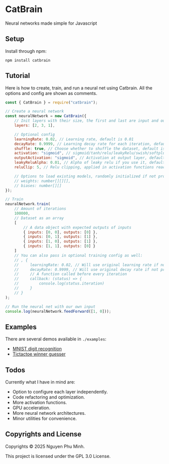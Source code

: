 # CatBrain

Neural networks made simple for Javascript

## Setup

Install through npm:
```
npm install catbrain
```

## Tutorial

Here is how to create, train, and run a neural net using Catbrain. All the options and config are shown as comments.
```js
const { CatBrain } = require("catbrain");

// Create a neural network
const neuralNetwork = new CatBrain({
    // Init layers with their size, the first and last are input and output layers
    layers: [2, 3, 1],

    // Optional config
    learningRate: 0.02, // Learning rate, default is 0.01
    decayRate: 0.9999, // Learning decay rate for each iteration, default is 1
    shuffle: true, // Choose whether to shuffle the dataset, default is true
    activation: "sigmoid", // sigmoid/tanh/relu/leakyRelu/swish/softplus/linear, default is sigmoid
    outputActivation: "sigmoid", // Activation at output layer, default is sigmoid
    leakyReluAlpha: 0.01, // Alpha of leaky relu if you use it, default is 0.01
    reluClip: 5, // Relu clipping, applied in activation functions reaching infinity, default is 5

    // Options to load existing models, randomly initialized if not provided
    // weights: number[][][],
    // biases: number[][]
});

// Train
neuralNetwork.train(
    // Amount of iterations
    100000,
    // Dataset as an array
    [
        // A data object with expected outputs of inputs 
        { inputs: [0, 0], outputs: [0] },
        { inputs: [0, 1], outputs: [1] },
        { inputs: [1, 0], outputs: [1] },
        { inputs: [1, 1], outputs: [0] }
    ]
    // You can also pass in optional training config as well:
    // , {
    //     learningRate: 0.02, // Will use original learning rate if not provided
    //     decayRate: 0.9999, // Will use original decay rate if not provided
    //     // A function called before every iteration
    //     callback: (status) => {
    //         console.log(status.iteration)
    //     }
    // }
);

// Run the neural net with our own input
console.log(neuralNetwork.feedForward([1, 0]));
```

## Examples

There are several demos available in `./examples`:
* [MNIST digit recognition](https://github.com/nguyenphuminh/catbrain/tree/main/examples/mnist)
* [Tictactoe winner guesser](https://github.com/nguyenphuminh/catbrain/blob/main/examples/tictactoe.js)

## Todos

Currently what I have in mind are:

* Option to configure each layer independently.
* Code refactoring and optimization.
* More activation functions.
* GPU acceleration.
* More neural network architectures.
* Minor utilities for convenience.

## Copyrights and License

Copyrights © 2025 Nguyen Phu Minh.

This project is licensed under the GPL 3.0 License.
